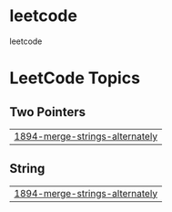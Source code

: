 # leetcode
leetcode

<!---LeetCode Topics Start-->
# LeetCode Topics
## Two Pointers
|  |
| ------- |
| [1894-merge-strings-alternately](https://github.com/surihwang/leetcode/tree/master/1894-merge-strings-alternately) |
## String
|  |
| ------- |
| [1894-merge-strings-alternately](https://github.com/surihwang/leetcode/tree/master/1894-merge-strings-alternately) |
<!---LeetCode Topics End-->